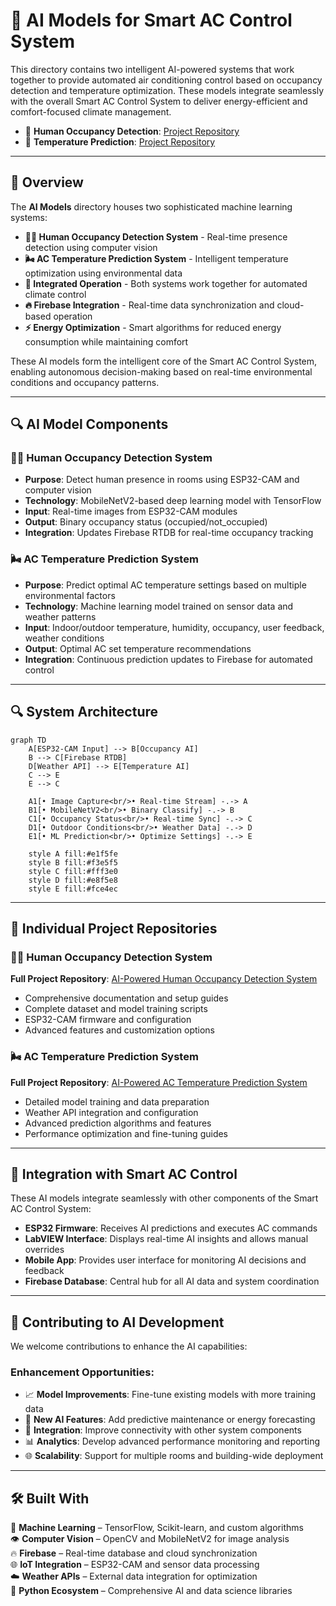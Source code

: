 # 🤖 AI Models for Smart AC Control System

This directory contains two intelligent AI-powered systems that work together to provide automated air conditioning control based on occupancy detection and temperature optimization. These models integrate seamlessly with the overall Smart AC Control System to deliver energy-efficient and comfort-focused climate management.

- 🔗 **Human Occupancy Detection**: [Project Repository](https://github.com/SahanUday/AI-powered-human-occupancy-detection-system)
- 🔗 **Temperature Prediction**: [Project Repository](https://github.com/SahanUday/AI-Powered-AC-Temperature-Prediction-System)

---

## 📌 Overview

The **AI Models** directory houses two sophisticated machine learning systems:

* **🕵️‍♂️ Human Occupancy Detection System** - Real-time presence detection using computer vision
* **🌬️ AC Temperature Prediction System** - Intelligent temperature optimization using environmental data
* **🔄 Integrated Operation** - Both systems work together for automated climate control
* **🔥 Firebase Integration** - Real-time data synchronization and cloud-based operation
* **⚡ Energy Optimization** - Smart algorithms for reduced energy consumption while maintaining comfort

These AI models form the intelligent core of the Smart AC Control System, enabling autonomous decision-making based on real-time environmental conditions and occupancy patterns.

---

## 🔍 AI Model Components

### 🕵️‍♂️ **Human Occupancy Detection System**
- **Purpose**: Detect human presence in rooms using ESP32-CAM and computer vision
- **Technology**: MobileNetV2-based deep learning model with TensorFlow
- **Input**: Real-time images from ESP32-CAM modules
- **Output**: Binary occupancy status (occupied/not_occupied)
- **Integration**: Updates Firebase RTDB for real-time occupancy tracking

### 🌬️ **AC Temperature Prediction System**  
- **Purpose**: Predict optimal AC temperature settings based on multiple environmental factors
- **Technology**: Machine learning model trained on sensor data and weather patterns
- **Input**: Indoor/outdoor temperature, humidity, occupancy, user feedback, weather conditions
- **Output**: Optimal AC set temperature recommendations
- **Integration**: Continuous prediction updates to Firebase for automated control

---

## 🔍 System Architecture

```mermaid
graph TD
    A[ESP32-CAM Input] --> B[Occupancy AI]
    B --> C[Firebase RTDB]
    D[Weather API] --> E[Temperature AI]
    C --> E
    E --> C
    
    A1[• Image Capture<br/>• Real-time Stream] -.-> A
    B1[• MobileNetV2<br/>• Binary Classify] -.-> B
    C1[• Occupancy Status<br/>• Real-time Sync] -.-> C
    D1[• Outdoor Conditions<br/>• Weather Data] -.-> D
    E1[• ML Prediction<br/>• Optimize Settings] -.-> E
    
    style A fill:#e1f5fe
    style B fill:#f3e5f5
    style C fill:#fff3e0
    style D fill:#e8f5e8
    style E fill:#fce4ec
```

---

## 🔗 Individual Project Repositories

### 🕵️‍♂️ **Human Occupancy Detection System**
**Full Project Repository**: [AI-Powered Human Occupancy Detection System](https://github.com/SahanUday/AI-powered-human-occupancy-detection-system)

- Comprehensive documentation and setup guides
- Complete dataset and model training scripts
- ESP32-CAM firmware and configuration
- Advanced features and customization options

### 🌬️ **AC Temperature Prediction System**
**Full Project Repository**: [AI-Powered AC Temperature Prediction System](https://github.com/SahanUday/AI-Powered-AC-Temperature-Prediction-System)

- Detailed model training and data preparation
- Weather API integration and configuration
- Advanced prediction algorithms and features
- Performance optimization and fine-tuning guides

---

## 🔄 Integration with Smart AC Control

These AI models integrate seamlessly with other components of the Smart AC Control System:

- **ESP32 Firmware**: Receives AI predictions and executes AC commands
- **LabVIEW Interface**: Displays real-time AI insights and allows manual overrides  
- **Mobile App**: Provides user interface for monitoring AI decisions and feedback
- **Firebase Database**: Central hub for all AI data and system coordination

---

## 🤝 Contributing to AI Development

We welcome contributions to enhance the AI capabilities:

### **Enhancement Opportunities:**
- 📈 **Model Improvements**: Fine-tune existing models with more training data
- 🧠 **New AI Features**: Add predictive maintenance or energy forecasting
- 🔧 **Integration**: Improve connectivity with other system components
- 📊 **Analytics**: Develop advanced performance monitoring and reporting
- 🌐 **Scalability**: Support for multiple rooms and building-wide deployment

---

## 🛠️ Built With

🧠 **Machine Learning** – TensorFlow, Scikit-learn, and custom algorithms  
👁️ **Computer Vision** – OpenCV and MobileNetV2 for image analysis  
🔥 **Firebase** – Real-time database and cloud synchronization  
🌐 **IoT Integration** – ESP32-CAM and sensor data processing  
☁️ **Weather APIs** – External data integration for optimization  
🐍 **Python Ecosystem** – Comprehensive AI and data science libraries

